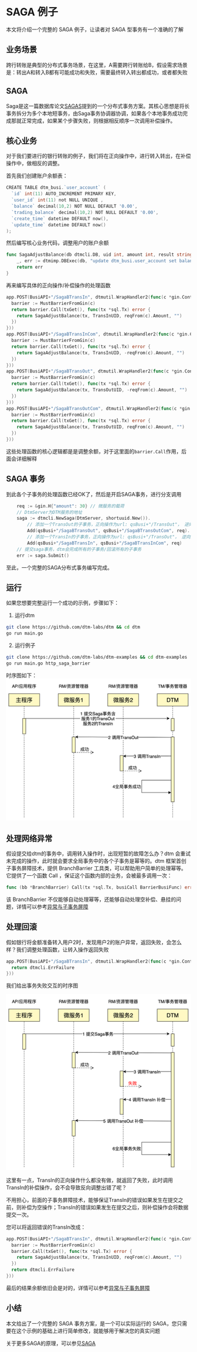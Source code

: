 # SAGA 例子
本文将介绍一个完整的 SAGA 例子，让读者对 SAGA 型事务有一个准确的了解

## 业务场景
跨行转账是典型的分布式事务场景，在这里，A需要跨行转账给B，假设需求场景是：转出A和转入B都有可能成功和失败，需要最终转入转出都成功，或者都失败

## SAGA

Saga是这一篇数据库论文[SAGAS](https://www.cs.cornell.edu/andru/cs711/2002fa/reading/sagas.pdf)提到的一个分布式事务方案。其核心思想是将长事务拆分为多个本地短事务，由Saga事务协调器协调，如果各个本地事务成功完成那就正常完成，如果某个步骤失败，则根据相反顺序一次调用补偿操作。

## 核心业务

对于我们要进行的银行转账的例子，我们将在正向操作中，进行转入转出，在补偿操作中，做相反的调整。

首先我们创建账户余额表：
``` Go
CREATE TABLE dtm_busi.`user_account` (
  `id` int(11) AUTO_INCREMENT PRIMARY KEY,
  `user_id` int(11) not NULL UNIQUE ,
  `balance` decimal(10,2) NOT NULL DEFAULT '0.00',
  `trading_balance` decimal(10,2) NOT NULL DEFAULT '0.00',
  `create_time` datetime DEFAULT now(),
  `update_time` datetime DEFAULT now()
);
```

然后编写核心业务代码，调整用户的账户余额

``` Go
func SagaAdjustBalance(db dtmcli.DB, uid int, amount int, result string) error {
	_, err := dtmimp.DBExec(db, "update dtm_busi.user_account set balance = balance + ? where user_id = ?", amount, uid)
	return err
}
```

再来编写具体的正向操作/补偿操作的处理函数

``` GO
app.POST(BusiAPI+"/SagaBTransIn", dtmutil.WrapHandler2(func(c *gin.Context) interface{} {
  barrier := MustBarrierFromGin(c)
  return barrier.Call(txGet(), func(tx *sql.Tx) error {
    return SagaAdjustBalance(tx, TransInUID, reqFrom(c).Amount, "")
  })
}))
app.POST(BusiAPI+"/SagaBTransInCom", dtmutil.WrapHandler2(func(c *gin.Context) interface{} {
  barrier := MustBarrierFromGin(c)
  return barrier.Call(txGet(), func(tx *sql.Tx) error {
    return SagaAdjustBalance(tx, TransInUID, -reqFrom(c).Amount, "")
  })
}))
app.POST(BusiAPI+"/SagaBTransOut", dtmutil.WrapHandler2(func(c *gin.Context) interface{} {
  barrier := MustBarrierFromGin(c)
  return barrier.Call(txGet(), func(tx *sql.Tx) error {
    return SagaAdjustBalance(tx, TransOutUID, -reqFrom(c).Amount, "")
  })
}))
app.POST(BusiAPI+"/SagaBTransOutCom", dtmutil.WrapHandler2(func(c *gin.Context) interface{} {
  barrier := MustBarrierFromGin(c)
  return barrier.Call(txGet(), func(tx *sql.Tx) error {
    return SagaAdjustBalance(tx, TransOutUID, reqFrom(c).Amount, "")
  })
}))
```

这些处理函数的核心逻辑都是是调整余额，对于这里面的`barrier.Call`作用，后面会详细解释

## SAGA 事务

到此各个子事务的处理函数已经OK了，然后是开启SAGA事务，进行分支调用
``` GO
	req := &gin.H{"amount": 30} // 微服务的载荷
	// DtmServer为DTM服务的地址
	saga := dtmcli.NewSaga(DtmServer, shortuuid.New()).
		// 添加一个TransOut的子事务，正向操作为url: qsBusi+"/TransOut"， 逆向操作为url: qsBusi+"/TransOutCom"
		Add(qsBusi+"/SagaBTransOut", qsBusi+"/SagaBTransOutCom", req).
		// 添加一个TransIn的子事务，正向操作为url: qsBusi+"/TransOut"， 逆向操作为url: qsBusi+"/TransInCom"
		Add(qsBusi+"/SagaBTransIn", qsBusi+"/SagaBTransInCom", req)
	// 提交saga事务，dtm会完成所有的子事务/回滚所有的子事务
	err := saga.Submit()

```

至此，一个完整的SAGA分布式事务编写完成。

## 运行
如果您想要完整运行一个成功的示例，步骤如下：
1. 运行dtm
``` bash
git clone https://github.com/dtm-labs/dtm && cd dtm
go run main.go
```

2. 运行例子

``` bash
git clone https://github.com/dtm-labs/dtm-examples && cd dtm-examples
go run main.go http_saga_barrier
```

时序图如下：
![saga_normal](../imgs/saga_normal.jpg)

## 处理网络异常

假设提交给dtm的事务中，调用转入操作时，出现短暂的故障怎么办？dtm 会重试未完成的操作，此时就会要求全局事务中的各个子事务是幂等的。dtm 框架首创子事务屏障技术，提供 BranchBarrier 工具类，可以帮助用户简单的处理幂等。它提供了一个函数 Call ，保证这个函数内部的业务，会被最多调用一次：
``` go
func (bb *BranchBarrier) Call(tx *sql.Tx, busiCall BarrierBusiFunc) error
```

该 BranchBarrier 不仅能够自动处理幂等，还能够自动处理空补偿、悬挂的问题，详情可以参考[异常与子事务屏障](../practice/barrier)

## 处理回滚

假如银行将金额准备转入用户2时，发现用户2的账户异常，返回失败，会怎么样？我们调整处理函数，让转入操作返回失败

``` go
app.POST(BusiAPI+"/SagaBTransIn", dtmutil.WrapHandler2(func(c *gin.Context) interface{} {
  return dtmcli.ErrFailure
}))
```

我们给出事务失败交互的时序图

![saga_rollback](../imgs/saga_rollback.jpg)

这里有一点，TransIn的正向操作什么都没有做，就返回了失败，此时调用TransIn的补偿操作，会不会导致反向调整出错了呢？

不用担心，前面的子事务屏障技术，能够保证TransIn的错误如果发生在提交之前，则补偿为空操作；TransIn的错误如果发生在提交之后，则补偿操作会将数据提交一次。

您可以将返回错误的TransIn改成：
``` Go
app.POST(BusiAPI+"/SagaBTransIn", dtmutil.WrapHandler2(func(c *gin.Context) interface{} {
  barrier := MustBarrierFromGin(c)
  barrier.Call(txGet(), func(tx *sql.Tx) error {
    return SagaAdjustBalance(tx, TransInUID, reqFrom(c).Amount, "")
  })
  return dtmcli.ErrFailure
}))
```
最后的结果余额依旧会是对的，详情可以参考[异常与子事务屏障](../practice/barrier)

## 小结

本文给出了一个完整的 SAGA 事务方案，是一个可以实际运行的 SAGA，您只需要在这个示例的基础上进行简单修改，就能够用于解决您的真实问题

关于更多SAGA的原理，可以参见[SAGA](../practice/saga)